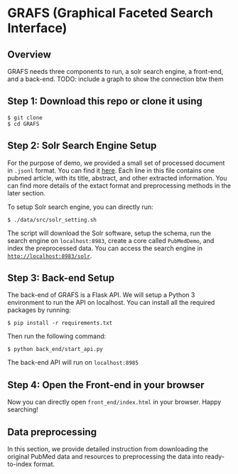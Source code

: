 # GRAFS (Graphical Faceted Search Interface)

## Overview
GRAFS needs three components to run, a solr search engine, a front-end, and a back-end. TODO: include a graph to show the connection btw them

## Step 1: Download this repo or clone it using
```
$ git clone 
$ cd GRAFS
```


## Step 2: Solr Search Engine Setup
For the purpose of demo, we provided a small set of processed document in `.jsonl` format. You can find it [here](/data/output/pubmed22n1114_extracted_snomed_terms.jsonl). Each line in this file contains one pubmed article, with its title, abstract, and other extracted information. You can find more details of the extact format and preprocessing methods in the later section.

To setup Solr search engine, you can directly run:
```
$ ./data/src/solr_setting.sh
```
The script will download the Solr software, setup the schema, run the search engine on `localhost:8983`, create a core called `PubMedDemo`, and index the preprocessed data. You can access the search engine in [`http://localhost:8983/solr`](http://localhost:8983/solr).

## Step 3: Back-end Setup
The back-end of GRAFS is a Flask API. We will setup a Python 3 environment to run the API on localhost. You can install all the required packages by running:

```
$ pip install -r requirements.txt
```
Then run the following command:
```
$ python back_end/start_api.py
```
The back-end API will run on `localhost:8985`

## Step 4: Open the Front-end in your browser
Now you can directly open `front_end/index.html` in your browser. Happy searching!

## Data preprocessing
In this section, we provide detailed instruction from downloading the original PubMed data and resources to preprocessing the data into ready-to-index format.
